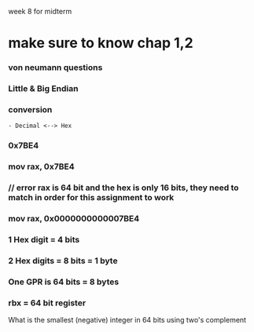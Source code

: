 week 8 for midterm
# make sure to know chap 1,2
### von neumann questions
### Little & Big Endian
### conversion
    - Decimal <--> Hex

### 0x7BE4
### mov rax, 0x7BE4 
### // error rax is 64 bit and the hex is only 16 bits, they need to match in order for this assignment to work
### mov rax, 0x0000000000007BE4
### 1 Hex digit = 4 bits
### 2 Hex digits = 8 bits = 1 byte
### One GPR is 64 bits = 8 bytes
### rbx = 64 bit register


What is the smallest (negative) integer in 64 bits using two's complement